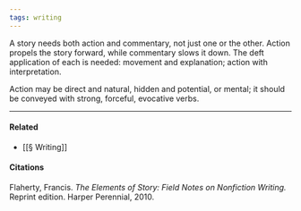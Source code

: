 ```yaml
---
tags: writing
---
```


A story needs both action and commentary, not just one or the other. Action propels the story forward, while commentary slows it down. The deft application of each is needed: movement and explanation; action with interpretation.

Action may be direct and natural, hidden and potential, or mental; it should be conveyed with strong, forceful, evocative verbs.

---

#### Related

- [[§ Writing]]

#### Citations

Flaherty, Francis. _The Elements of Story: Field Notes on Nonfiction Writing._ Reprint edition. Harper Perennial, 2010.
